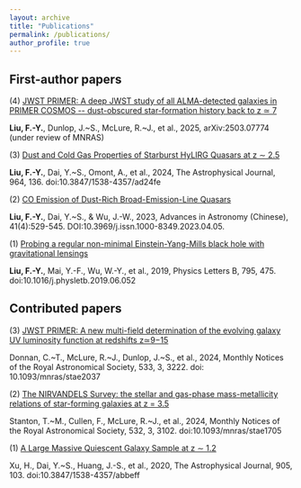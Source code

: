 ```yaml
---
layout: archive
title: "Publications"
permalink: /publications/
author_profile: true
---
```


First-author papers
-----
(4) [JWST PRIMER: A deep JWST study of all ALMA-detected galaxies in PRIMER COSMOS -- dust-obscured star-formation history back to z ≃ 7](https://arxiv.org/abs/2503.07774)

**Liu, F.-Y.**, Dunlop, J.~S., McLure, R.~J., et al., 2025, arXiv:2503.07774 (under review of MNRAS)

(3) [Dust and Cold Gas Properties of Starburst HyLIRG Quasars at z ∼ 2.5](https://iopscience.iop.org/article/10.3847/1538-4357/ad24fe)

**Liu, F.-Y.**, Dai, Y.~S., Omont, A., et al., 2024, The Astrophysical Journal, 964, 136. doi:10.3847/1538-4357/ad24fe

(2) [CO Emission of Dust-Rich Broad-Emission-Line Quasars](http://www.shao.cas.cn/twxjz/wzll/202304/202304yjlw/202312/P020240123566166864142.pdf)

**Liu, F.-Y.**, Dai, Y.~S., & Wu, J.-W., 2023, Advances in Astronomy (Chinese), 41(4):529-545. DOI:10.3969/j.issn.1000-8349.2023.04.05.

(1) [Probing a regular non-minimal Einstein-Yang-Mills black hole with gravitational lensings](https://www.sciencedirect.com/science/article/pii/S0370269319304356?via%3Dihub)

**Liu, F.-Y.**, Mai, Y.-F., Wu, W.-Y., et al., 2019, Physics Letters B, 795, 475. doi:10.1016/j.physletb.2019.06.052


Contributed papers
-----
(3) [JWST PRIMER: A new multi-field determination of the evolving galaxy UV luminosity function at redshifts z≃9−15](https://ui.adsabs.harvard.edu/abs/2024MNRAS.533.3222D/abstract)

Donnan, C.~T., McLure, R.~J., Dunlop, J.~S., et al., 2024, Monthly Notices of the Royal Astronomical Society, 533, 3, 3222. doi: 10.1093/mnras/stae2037

(2) [The NIRVANDELS Survey: the stellar and gas-phase mass-metallicity relations of star-forming galaxies at z = 3.5](https://ui.adsabs.harvard.edu/abs/2024MNRAS.532.3102S/abstract)

Stanton, T.~M., Cullen, F., McLure, R.~J., et al., 2024, Monthly Notices of the Royal Astronomical Society, 532, 3, 3102. doi:10.1093/mnras/stae1705

(1) [A Large Massive Quiescent Galaxy Sample at z ∼ 1.2](https://iopscience.iop.org/article/10.3847/1538-4357/abbeff)

Xu, H., Dai, Y.~S., Huang, J.-S., et al., 2020, The Astrophysical Journal, 905, 103. doi:10.3847/1538-4357/abbeff
